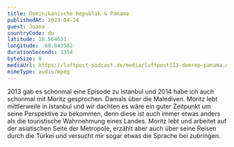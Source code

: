 ```yaml
---
title: Dominikanische Republik & Panama
publishedAt: 2023-04-24
guest: Joana
countryCode: do
latitude: 18.564631
longitude: -69.843582
durationSeconds: 1354
byteSize: 0 
mediaUrl: https://luftpost-podcast.de/media/luftpost113-domrep-panama.mp3
mimeType: audio/mpeg
---
```


2013 gab es schonmal eine Episode zu Istanbul und 2014 habe ich auch schonmal mit Moritz gesprochen. Damals über die Malediven. Moritz lebt mittlerweile in Istanbul und wir dachten es wäre ein guter Zeitpunkt um seine Perspektive zu bekommen, denn diese ist auch immer etwas anders als die touristische Wahrnehmung eines Landes. Moritz lebt und arbeitet auf der asiatischen Seite der Metropole, erzählt aber auch über seine Reisen durch die Türkei und versucht mir sogar etwas die Sprache bei zubringen.
